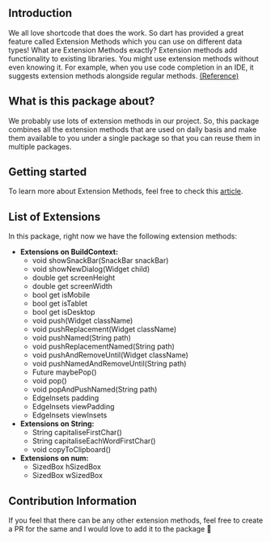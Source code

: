 ## Introduction

We all love shortcode that does the work. So dart has provided a great feature called Extension Methods which you can use on different data types! What are Extension Methods exactly? Extension methods add functionality to existing libraries. You might use extension methods without even knowing it. For example, when you use code completion in an IDE, it suggests extension methods alongside regular methods. [(Reference)](https://dart.dev/guides/language/extension-methods "(Reference)")

## What is this package about?

We probably use lots of extension methods in our project. So, this package combines all the extension methods that are used on daily basis and make them available to you under a single package so that you can reuse them in multiple packages.

## Getting started

To learn more about Extension Methods, feel free to check this [article](https://medium.com/google-developer-experts/extension-methods-eb7a89a055f8 "article").

## List of Extensions

In this package, right now we have the following extension methods:

- **Extensions on BuildContext:**
  - void showSnackBar(SnackBar snackBar)
  - void showNewDialog(Widget child)
  - double get screenHeight
  - double get screenWidth
  - bool get isMobile
  - bool get isTablet
  - bool get isDesktop
  - void push(Widget className)
  - void pushReplacement(Widget className)
  - void pushNamed(String path)
  - void pushReplacementNamed(String path)
  - void pushAndRemoveUntil(Widget className)
  - void pushNamedAndRemoveUntil(String path)
  - Future<bool> maybePop()
  - void pop()
  - void popAndPushNamed(String path)
  - EdgeInsets padding
  - EdgeInsets viewPadding
  - EdgeInsets viewInsets
    <br>
- **Extensions on String:**
  - String capitaliseFirstChar()
  - String capitaliseEachWordFirstChar()
  - void copyToClipboard()
    <br>
- **Extensions on num:**
  - SizedBox hSizedBox
  - SizedBox wSizedBox

## Contribution Information

If you feel that there can be any other extension methods, feel free to create a PR for the same and I would love to add it to the package 💙

